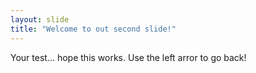 ```yaml
---
layout: slide
title: "Welcome to out second slide!"
---
```

Your test... hope this works. 
Use the left arror to go back!

